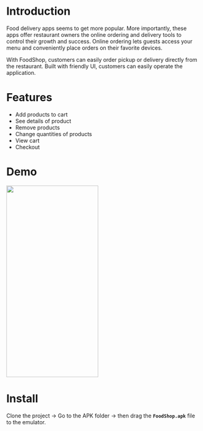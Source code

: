 # Introduction
Food delivery apps seems to get more popular. More importantly, these apps offer restaurant owners the online ordering and delivery tools to control their growth and success. Online ordering lets guests access your menu and conveniently place orders on their favorite devices.

With FoodShop, customers can easily order pickup or delivery directly from the restaurant. Built with friendly UI, customers can easily operate the application.

# Features
* Add products to cart
* See details of product
* Remove products
* Change quantities of products
* View cart
* Checkout


# Demo
<img src="https://github.com/HungTrinh18/FoodShop/blob/main/Demo/Demo.gif" width="240" height="500" />

# Install
Clone the project -> Go to the APK folder -> then drag the **`FoodShop.apk`** file to the emulator.

